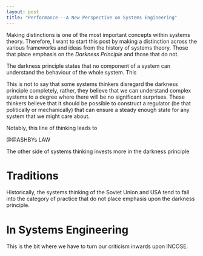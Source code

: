 ```yaml
---
layout: post
title: "Performance---A New Perspective on Systems Engineering"
---
```


Making distinctions is one of the most important concepts within systems theory. Therefore, I want to start this post by making a distinction across the various frameworks and ideas from the history of systems theory. Those that place emphasis on the *Darkness Principle* and those that do not.

The darkness principle states that no component of a system can understand the behaviour of the whole system. This 

This is not to say that some systems thinkers disregard the darkness principle completely, rather, they believe that we can understand complex systems to a degree where there will be no significant surprises. These thinkers believe that it should be possible to construct a regulator (be that politically or mechanically) that can ensure a steady enough state for any system that we might care about. 

Notably, this line of thinking leads to 

@@ASHBYs LAW

The other side of systems thinking invests more in the darkness principle 

# Traditions

Historically, the systems thinking of the Soviet Union and USA tend to fall into the category of practice that do not place emphasis upon the darkness principle.



# In Systems Engineering

This is the bit where we have to turn our criticism inwards upon INCOSE.
